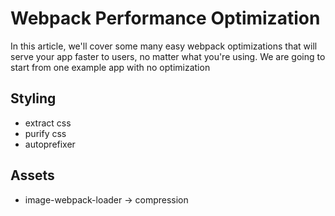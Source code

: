 # Webpack Performance Optimization

In this article, we'll cover some many easy webpack optimizations that will serve your app faster to users, no matter what you're using. We are going to start from one example app with no optimization

## Styling

- extract css
- purify css
- autoprefixer

## Assets

- image-webpack-loader -> compression
